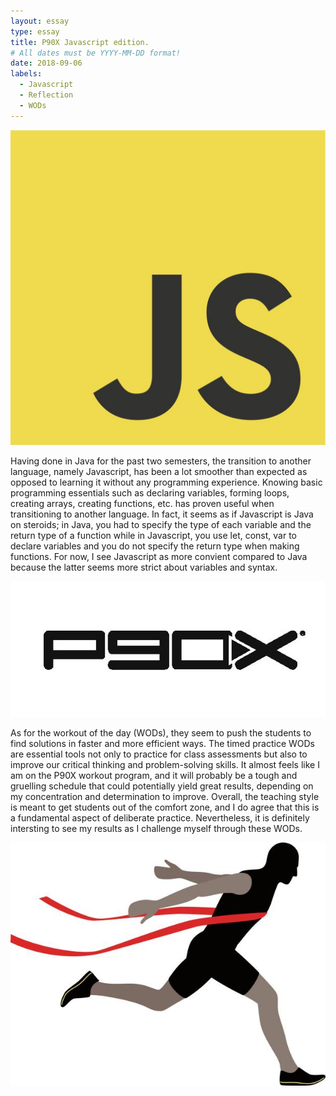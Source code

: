 ```yaml
---
layout: essay
type: essay
title: P90X Javascript edition.
# All dates must be YYYY-MM-DD format!
date: 2018-09-06
labels:
  - Javascript
  - Reflection
  - WODs
---
```


<img class="ui tiny left floated image" src="../images/javascript.jpg">

Having done in Java for the past two semesters, the transition to another language, namely Javascript, has been a lot smoother than expected as opposed to learning it without any programming experience. Knowing basic programming essentials such as declaring variables, forming loops, creating arrays, creating functions, etc. has proven useful when transitioning to another language. In fact, it seems as if Javascript is Java on steroids; in Java, you had to specify the type of each variable and the return type of a function while in Javascript, you use let, const, var to declare variables and you do not specify the return type when making functions. For now, I see Javascript as more convient compared to Java because the latter seems more strict about variables and syntax.

<img class="ui small left floated image" src="../images/p90x.jpg">

As for the workout of the day (WODs), they seem to push the students to find solutions in faster and more efficient ways. The timed practice WODs are essential tools not only to practice for class assessments but also to improve our critical thinking and problem-solving skills. It almost feels like I am on the P90X workout program, and it will probably be a tough and gruelling schedule that could potentially yield great results, depending on my concentration and determination to improve. Overall, the teaching style is meant to get students out of the comfort zone, and I do agree that this is a fundamental aspect of deliberate practice. Nevertheless, it is definitely intersting to see my results as I challenge myself through these WODs. 

<img class="ui small right floated image" src="../images/finish.jpg">

